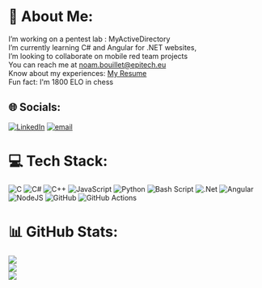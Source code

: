 # 💫 About Me:
I’m working on a pentest lab : MyActiveDirectory<br>I’m currently learning C# and Angular for .NET websites,<br>I’m looking to collaborate on mobile red team projects<br>You can reach me at noam.bouillet@epitech.eu<br>Know about my experiences: [My Resume](https://raw.githubusercontent.com/NoamBouillet/NoamBouillet/refs/heads/main/CV_NoamBouilletDevJunior.pdf)<br>Fun fact: I'm 1800 ELO in chess


## 🌐 Socials:
[![LinkedIn](https://img.shields.io/badge/LinkedIn-%230077B5.svg?logo=linkedin&logoColor=white)](https://linkedin.com/in/noam-bouillet-7aa912334/) [![email](https://img.shields.io/badge/Email-D14836?logo=gmail&logoColor=white)](mailto:noam.bouillet@epitech.eu) 

# 💻 Tech Stack:
![C](https://img.shields.io/badge/c-%2300599C.svg?style=for-the-badge&logo=c&logoColor=white) ![C#](https://img.shields.io/badge/c%23-%23239120.svg?style=for-the-badge&logo=csharp&logoColor=white) ![C++](https://img.shields.io/badge/c++-%2300599C.svg?style=for-the-badge&logo=c%2B%2B&logoColor=white) ![JavaScript](https://img.shields.io/badge/javascript-%23323330.svg?style=for-the-badge&logo=javascript&logoColor=%23F7DF1E) ![Python](https://img.shields.io/badge/python-3670A0?style=for-the-badge&logo=python&logoColor=ffdd54) ![Bash Script](https://img.shields.io/badge/bash_script-%23121011.svg?style=for-the-badge&logo=gnu-bash&logoColor=white) ![.Net](https://img.shields.io/badge/.NET-5C2D91?style=for-the-badge&logo=.net&logoColor=white) ![Angular](https://img.shields.io/badge/angular-%23DD0031.svg?style=for-the-badge&logo=angular&logoColor=white) ![NodeJS](https://img.shields.io/badge/node.js-6DA55F?style=for-the-badge&logo=node.js&logoColor=white) ![GitHub](https://img.shields.io/badge/github-%23121011.svg?style=for-the-badge&logo=github&logoColor=white) ![GitHub Actions](https://img.shields.io/badge/github%20actions-%232671E5.svg?style=for-the-badge&logo=githubactions&logoColor=white)
# 📊 GitHub Stats:
![](https://github-readme-stats.vercel.app/api?username=NoamBouillet&theme=dark&hide_border=true&include_all_commits=false&count_private=false)<br/>
![](https://nirzak-streak-stats.vercel.app/?user=NoamBouillet&theme=dark&hide_border=true)<br/>
![](https://github-readme-stats.vercel.app/api/top-langs/?username=NoamBouillet&theme=dark&hide_border=true&include_all_commits=false&count_private=false&layout=compact)

<!-- Proudly created with GPRM ( https://gprm.itsvg.in ) -->

